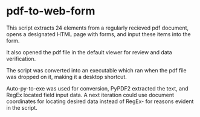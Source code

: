 # pdf-to-web-form

This script extracts 24 elements from a regularly recieved pdf document, opens a designated HTML page with forms, and input these items into the form. 

It also opened the pdf file in the default viewer for review and data verification.

The script was converted into an executable which ran when the pdf file was dropped on it, making it a desktop shortcut.

Auto-py-to-exe was used for conversion, PyPDF2 extracted the text, and RegEx located field input data. A next iteration could use document coordinates for locating desired data instead of RegEx- for reasons evident in the script.
